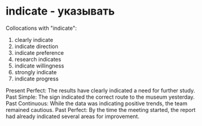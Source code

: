 # indicate - указывать

Collocations with "indicate":

1. clearly indicate
2. indicate direction
3. indicate preference
4. research indicates
5. indicate willingness
6. strongly indicate
7. indicate progress

Present Perfect: The results have clearly indicated a need for further study.
Past Simple: The sign indicated the correct route to the museum yesterday.
Past Continuous: While the data was indicating positive trends, the team remained cautious.
Past Perfect: By the time the meeting started, the report had already indicated several areas for improvement.